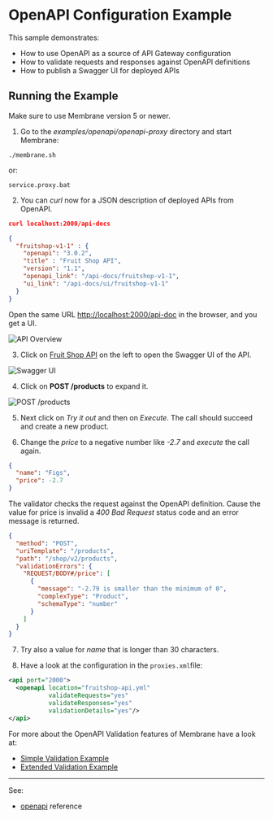 # OpenAPI Configuration Example

This sample demonstrates:

* How to use OpenAPI as a source of API Gateway configuration
* How to validate requests and responses against OpenAPI definitions
* How to publish a Swagger UI for deployed APIs

## Running the Example

Make sure to use Membrane version 5 or newer.

1. Go to the _examples/openapi/openapi-proxy_ directory and start Membrane:

```shell
./membrane.sh
```

or:

```
service.proxy.bat
```


2. You can _curl_ now for a JSON description of deployed APIs from  OpenAPI. 

```JSON
curl localhost:2000/api-docs

{
  "fruitshop-v1-1" : {
    "openapi": "3.0.2",
    "title" : "Fruit Shop API",
    "version": "1.1",
    "openapi_link": "/api-docs/fruitshop-v1-1",
    "ui_link": "/api-docs/ui/fruitshop-v1-1"
  }
}
```

Open the same URL [http://localhost:2000/api-doc](http://localhost:2000/api-doc) in the browser, and you get a UI.

![API Overview](api-overview.png)




3. Click on [Fruit Shop API](http://localhost:2000/api-doc/ui/fruit-shop-api-v1-0) on the left to open the Swagger UI of the API.

![Swagger UI](swagger-ui.png)

4. Click on __POST /products__ to expand it.

![POST /products](post-products.png)

5. Next click on _Try it out_ and then on _Execute_. The call should succeed and create a new product.

6. Change the _price_ to a negative number like _-2.7_ and _execute_ the call again.

```JSON
{
  "name": "Figs",
  "price": -2.7
}
```

The validator checks the request against the OpenAPI definition. Cause the value for price is invalid a _400 Bad Request_ status code and an error message is returned.
	
```JSON
{
  "method": "POST",
  "uriTemplate": "/products",
  "path": "/shop/v2/products",
  "validationErrors": {
    "REQUEST/BODY#/price": [
      {
        "message": "-2.79 is smaller than the minimum of 0",
        "complexType": "Product",
        "schemaType": "number"
      }
    ]
  }
}
```

7. Try also a value for _name_ that is longer than 30 characters.

8. Have a look at the configuration in the `proxies.xml`file:

```xml
<api port="2000">
  <openapi location="fruitshop-api.yml"
           validateRequests="yes"
           validateResponses="yes"
           validationDetails="yes"/>
</api>
```

For more about the OpenAPI Validation features of Membrane have a look at:

- [Simple Validation Example](../validation-simple)
- [Extended Validation Example](git/predic8/service-proxy/distribution/examples/openapi/validation/)

---
See:
- [openapi](https://membrane-soa.org/api-gateway-doc/current/configuration/reference/openapi.htm) reference